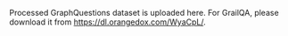 Processed GraphQuestions dataset is uploaded here. For GrailQA, please download it from https://dl.orangedox.com/WyaCpL/.